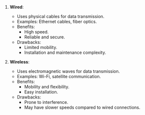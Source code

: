 1. **Wired**:
   - Uses physical cables for data transmission.
   - Examples: Ethernet cables, fiber optics.
   - Benefits:
     - High speed.
     - Reliable and secure.
   - Drawbacks:
     - Limited mobility.
     - Installation and maintenance complexity.

2. **Wireless**:
   - Uses electromagnetic waves for data transmission.
   - Examples: Wi-Fi, satellite communication.
   - Benefits:
     - Mobility and flexibility.
     - Easy installation.
   - Drawbacks:
     - Prone to interference.
     - May have slower speeds compared to wired connections.
